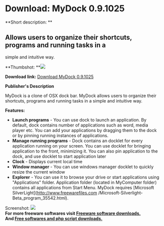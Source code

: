 # Download: MyDock 0.9.1025

**Short description: **

## Allows users to organize their shortcuts, programs and running tasks in a
simple and intuitive way.

  
**Thumbshot: **![](http://www.freewarefiles.com/screenshot/mydock09_md.jpg)   
  
**Download link:** [Download MyDock 0.9.1025](http://freesoftwares.boysofts.com/MyDock_program_43088.html)  
  

**Publisher's Description**  
  

MyDock is a clone of OSX dock bar. MyDock allows users to organize their
shortcuts, programs and running tasks in a simple and intuitive way.

**Features:**

  * **Launch programs** \- You can use dock to launch an application. By default, dock contains number of applications such as word, media player etc. You can add your applications by dragging them to the dock or by pinning running instances of applications. 
  * **Manage running programs** \- Dock contains an docklet for every application running on your screen. You can use docklet for bringing application to the front, minimizing it. You can also pin application to the dock, and use docklet to start application later 
  * **Clock** \- Displays current local time 
  * **Window manager** \- You can use windows manager docklet to quickly resize the current window 
  * **Explorer** \- You can use it to browse your drive or start applications using "Applications" folder. Application folder (located in MyComputer folder) contains all applications from Start Menu. 
MyDock requires [Microsoft SilverLight](http://www.freewarefiles.com
/Microsoft-Silverlight-Beta_program_35542.html).

  
  
Screenshot: ![](http://www.freewarefiles.com/screenshot/mydock09.jpg)  
**For more freeware softwares visit [Freeware software downloads.](http://freesoftwares.boysofts.com/)**   
**And [Free softwares and php script downloads.](http://www.boysofts.com/)**

